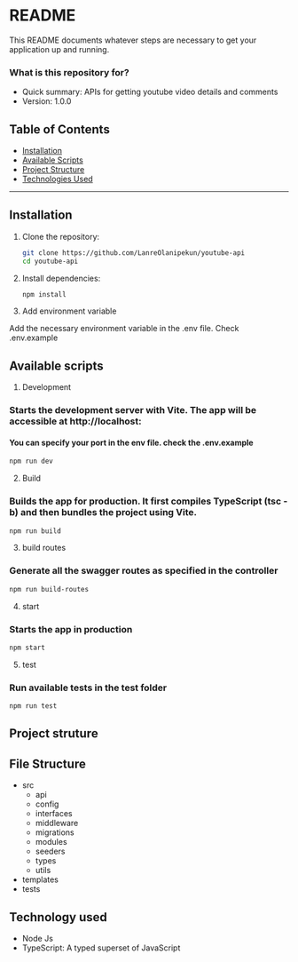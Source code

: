 # README

This README documents whatever steps are necessary to get your application up and running.

### What is this repository for?

- Quick summary: APIs for getting youtube video details and comments
- Version: 1.0.0

## Table of Contents

- [Installation](#installation)
- [Available Scripts](#available-scripts)
- [Project Structure](#project-structure)
- [Technologies Used](#technologies-used)

---

## Installation

1. Clone the repository:

   ```bash
   git clone https://github.com/LanreOlanipekun/youtube-api
   cd youtube-api

   ```

2. Install dependencies:

   ```bash
   npm install

   ```

3. Add environment variable

Add the necessary environment variable in the .env file. Check .env.example

## Available scripts

1. Development

### Starts the development server with Vite. The app will be accessible at http://localhost:<PORT>

#### You can specify your port in the env file. check the .env.example

```bash
npm run dev

```

2. Build

### Builds the app for production. It first compiles TypeScript (tsc -b) and then bundles the project using Vite.

```bash
npm run build

```

3. build routes

### Generate all the swagger routes as specified in the controller

```bash
npm run build-routes

```

4. start

### Starts the app in production

```bash
npm start

```

5. test

### Run available tests in the test folder

```bash
npm run test

```

## Project struture

## File Structure

- src
  - api
  - config
  - interfaces
  - middleware
  - migrations
  - modules
  - seeders
  - types
  - utils
- templates
- tests

## Technology used

- Node Js
- TypeScript: A typed superset of JavaScript
